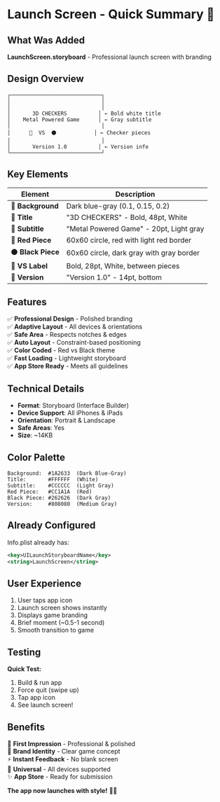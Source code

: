 # Launch Screen - Quick Summary 🚀

## What Was Added

**LaunchScreen.storyboard** - Professional launch screen with branding

## Design Overview

```
┌─────────────────────────────┐
│                             │
│                             │
│       3D CHECKERS          │ ← Bold white title
│    Metal Powered Game      │ ← Gray subtitle
│                             │
│      🔴  VS  ⚫            │ ← Checker pieces
│                             │
│       Version 1.0          │ ← Version info
└─────────────────────────────┘
```

## Key Elements

| Element | Description |
|---------|-------------|
| 🎨 **Background** | Dark blue-gray (0.1, 0.15, 0.2) |
| 📝 **Title** | "3D CHECKERS" - Bold, 48pt, White |
| 📝 **Subtitle** | "Metal Powered Game" - 20pt, Light gray |
| 🔴 **Red Piece** | 60x60 circle, red with light red border |
| ⚫ **Black Piece** | 60x60 circle, dark gray with gray border |
| 📝 **VS Label** | Bold, 28pt, White, between pieces |
| 📝 **Version** | "Version 1.0" - 14pt, bottom |

## Features

✅ **Professional Design** - Polished branding  
✅ **Adaptive Layout** - All devices & orientations  
✅ **Safe Area** - Respects notches & edges  
✅ **Auto Layout** - Constraint-based positioning  
✅ **Color Coded** - Red vs Black theme  
✅ **Fast Loading** - Lightweight storyboard  
✅ **App Store Ready** - Meets all guidelines  

## Technical Details

- **Format**: Storyboard (Interface Builder)
- **Device Support**: All iPhones & iPads
- **Orientation**: Portrait & Landscape
- **Safe Areas**: Yes
- **Size**: ~14KB

## Color Palette

```
Background:  #1A2633  (Dark Blue-Gray)
Title:       #FFFFFF  (White)
Subtitle:    #CCCCCC  (Light Gray)
Red Piece:   #CC1A1A  (Red)
Black Piece: #262626  (Dark Gray)
Version:     #808080  (Medium Gray)
```

## Already Configured

Info.plist already has:
```xml
<key>UILaunchStoryboardName</key>
<string>LaunchScreen</string>
```

## User Experience

1. User taps app icon
2. Launch screen shows instantly
3. Displays game branding
4. Brief moment (~0.5-1 second)
5. Smooth transition to game

## Testing

**Quick Test:**
1. Build & run app
2. Force quit (swipe up)
3. Tap app icon
4. See launch screen!

## Benefits

🎯 **First Impression** - Professional & polished  
🎨 **Brand Identity** - Clear game concept  
⚡ **Instant Feedback** - No blank screen  
📱 **Universal** - All devices supported  
✨ **App Store** - Ready for submission  

**The app now launches with style!** 🚀✨
